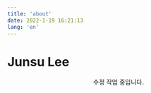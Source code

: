 ```yaml
---
title: 'about'
date: 2022-1-19 16:21:13
lang: 'en'
---
```


# Junsu Lee

<div align="center">

수정 작업 중입니다.

</div>
